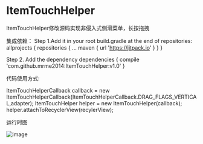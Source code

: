 # ItemTouchHelper
ItemTouchHelper修改源码实现非侵入式侧滑菜单，长按拖拽

集成依赖：
 Step 1.Add it in your root build.gradle at the end of repositories:
 allprojects {
	repositories {
			...
			maven { url 'https://jitpack.io' }
		}
	}
 
 Step 2. Add the dependency
 dependencies {
	        compile 'com.github.mrme2014:ItemTouchHelper:v1.0'
	 }

代码使用方式:

 ItemTouchHelperCallback callback = new ItemTouchHelperCallback(ItemTouchHelperCallback.DRAG_FLAGS_VERTICAL,adapter);
 ItemTouchHelper helper = new ItemTouchHelper(callback);
 helper.attachToRecyclerView(recylerView);
 
 运行时图
 
![image](https://github.com/mrme2014/ItemTouchHelper/raw/master/imgs/1.gif)
